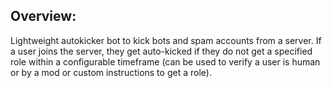 ## Overview: 

Lightweight autokicker bot to kick bots and spam accounts from a server. If a user joins the server, they get auto-kicked if they do not get a specified role within a configurable timeframe (can be used to verify a user is human or by a mod or custom instructions to get a role). 